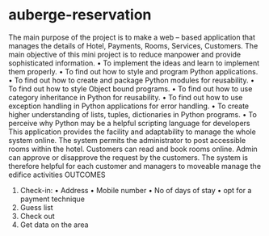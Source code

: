 # auberge-reservation
The main purpose of the project is to make a web – based application that manages the details of Hotel, Payments, Rooms, Services, Customers. 
The main objective of this mini project is to reduce manpower and provide sophisticated information.
•	To implement the ideas and learn to implement them properly.
•	To find out how to style and program Python applications.
•	To find out how to create and package Python modules for reusability.
•	To find out how to style Object bound programs.
•	To find out how to use category inheritance in Python for reusability.
•	To find out how to use exception handling in Python applications for error handling.
•	To create higher understanding of lists, tuples, dictionaries in Python programs.
•	To perceive why Python may be a helpful scripting language for developers     
This application provides the facility and adaptability to manage the whole system online. The system permits the administrator to post accessible rooms within the hotel. Customers can read and book rooms online. Admin can approve or disapprove the request by the customers. The system is therefore helpful for each customer and managers to moveable manage the edifice activities
OUTCOMES
1.	Check-in:
•	Address
•	Mobile number
•	No of days of stay
•	opt for a payment technique
2.	Guess list
3.	Check out
4.	Get data on the area

